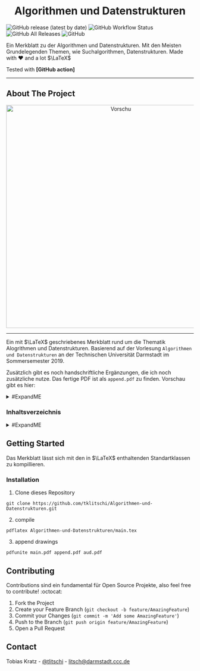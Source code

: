 <h1 align="center">
  Algorithmen und Datenstrukturen
  <br>
</h1>


![GitHub release (latest by date)](https://img.shields.io/github/v/release/tklitschi/Algorithmen-und-Datenstrukturen)
![GitHub Workflow Status](https://img.shields.io/github/workflow/status/tklitschi/Algorithmen-und-Datenstrukturen/Build%20Latex%20Document)
![GitHub All Releases](https://img.shields.io/github/downloads/tklitschi/Algorithmen-und-Datenstrukturen/total)
![GitHub](https://img.shields.io/github/license/tklitschi/Algorithmen-und-Datenstrukturen)


Ein Merkblatt zu der Algorithmen und Datenstrukturen. Mit den Meisten Grundelegenden Themen, wie Suchalgorithmen, Datenstrukturen.
Made with :heart: and a lot $\LaTeX$

Tested with **[GitHub action]**

 ---

## About The Project

<p align="center">
  <img src="https://github.com/tklitschi/Algorithmen-und-Datenstrukturen/blob/master/res/main.png" alt="Vorschu" width="600" >
</p>

---

Ein mit $\LaTeX$ geschriebenes Merkblatt rund um die Thematik Alogrithmen und Datenstrukturen.
Basierend auf der Vorlesung `Algorithmen und Datenstrukturen` an der Technischen Universität Darmstadt im Sommersemester 2019.

Zusätzlich gibt es noch handschriftliche Ergänzungen, die ich noch zusätzliche nutze. Das fertige PDF ist als `append.pdf` zu finden. Vorschau gibt es hier:
<details>
<summary>#ExpandME</summary><br/>

  <p align="center">
    <img src="https://github.com/tklitschi/Algorithmen-und-Datenstrukturen/blob/master/res/append-1.png" alt="Vorschu" width="600" >
  </p>
  <p align="center">
    <img src="https://github.com/tklitschi/Algorithmen-und-Datenstrukturen/blob/master/res/append-2.png" alt="Vorschu" width="600" >
  </p>
</details>


### Inhaltsverzeichnis

<details>
<summary>#ExpandME</summary><br/>

- Allgemein Algorithmen 1
  - ProblemederInformatik
  - Aufgaben und Eigenschaften eines Algorithmus
  - EffizienzvonAlgorithmen
- Sortieralgorithmen
  - DasSortierproblem
  - Vergleichbarkeiten von Algorithmen
  - Korrektheit
  - Laufzeiten
    - Komplexität
    - AsymptotischeNotationen
    - Θ-Notation (Average Laufzeit)
    - O-Notation (Worst Case Laufzeit)
    - Ω-Notation (Best-Case Laufzeit)
    - Komplexitätsklassen
    - o-Notationundω-Notation
  - Divide-and-Conquer
  - Lösung von Rekusionsgleichungen
    - Substitutionsmethode
    - Rekursionsbaum-Methode
    - Mastermethode
    - Mastertheorem
  - InsertionSort
    - Kurzbeschreibung
    - PseudoCode
    - Korrektheit von Insertion Sort
    - Laufzeit(O(n2))
  - BubbleSort
    - Kurzbeschreibung
    - PseudoCode
    - Laufzeit(Ω=O=n2)
  - MergeSort
    - Kurzbeschreibung
    - PseudoCode
    - Laufzeit
    - Korrektheit
    - Analyse
  - Quicksort
    - Kurzbeschreibung
    - PseudoCode
    - Laufzeit
    - Korrektheit
    - RandomizedQS
- Grundlegende Datenstrukturen
  - Abstrakte Datentypen und Datenstrukturen
  - Stack
    - Laufzeiten
    - Realisierungen
  - VerketteListen
    - Laufzeiten
    - Realisierungen
  - AbstrakterDatentypQueue
    - Laufzeiten
    - Realisierungen
  - BinärBäume
    - Realisierung
    - Inorder-Traversieren
    - Pre- und Postorder-Traversieren
    - Suche
    - Einfügen
    - Löschen
    - Binäre Suchbäume
- Erweiterte Datenstrukturen 10
  - Rot-Schwarz-Bäume
    - Eigenschaften
    - Schwarzhöhe
    - Einfügen
    - Laufzeiten
  - AVL-Bäume
    - Laufzeiten
    - Einfügen
    - Löschen
    - Rebalance
  - Splay-Bäume
    - Splay-Methode
    - Suchen
    - Einfügen
    - Löschen
  - Heaps
    - (BinäreMax-)Heaps
    - Heaps als Array
    - Einfügen
    - Wurzel Löschen
    - Heap-Konstruktion
    - Heap-Sort
  - B-Bäume
    - Darstellung
    - Suche
    - Einfügen
    - Löschen
    - Zusammenfassung
- Zufällige Datenstrukturen
  - SkipList
  - HashTables
- Erweiterte Strukturen
  - DynamischeProgrammierung
  - Stabzerlegungsproblem
    - Lösung
  - Greedy-Algorythmus
  - Damenproblem
  - Heuristiken
  - Bergsteigeralgorithmus
  - IterativeLokaleSuche
  - SimulatedAnnealing
  - TabuSearch
  - Populations-basierteMethode
  - EvolutionärerAlgorithmus
    - Evolutionäres
  - Evolutionsstrategien
  - AmortisierteAnalyse
- Graphen
  - (Endliche)GerichteteGraphen
  - UngerichteterGraph
  - Darstellung
    - als Adjazenzmatrix
    - als Adjazenzliste
  - Gewichtete Graphen
  - Search-Methoden
    - BFSBreadth-First-Search
    - DFSDepth-First-Search
  - Anwendung von DFS
    - Topologisches Sortieren
    - Starke Zusammenhangskomponenten
    - Minimale Spannbäume MST
      - Generische Methode
      - Korrektheit
      - Terminologie
    - Algorithmus von Kruskal
      - Korrektheit
    - Algorithmus von Prim
      - Korrektheit
    - Kürzester Weg, gerichteter Graph
      - SSSP
      - Lockerung bzw. Relax
      - Bellman Ford Algorithmus
      - TOPO-Sort
      - Dijkstra-Algorithmus
    - Maximaler Fluss in Graphen
      - Netzwerkflüsse
      - Transformationen
      - Ford-Fulkerson-Methode
      - Reste
- NP 23
- Logarithmus-Gesetze 23
</details>


## Getting Started
Das Merkblatt lässt sich mit den in $\LaTeX$ enthaltenden Standartklassen zu kompillieren.

### Installation
1. Clone dieses Repository
```
git clone https://github.com/tklitschi/Algorithmen-und-Datenstrukturen.git
```
2. compile
```
pdflatex Algorithmen-und-Datenstrukturen/main.tex
```
3. append drawings
```
pdfunite main.pdf append.pdf aud.pdf
```

## Contributing

Contributions sind ein fundamental für Open Source Projekte, also feel free to contribute! :octocat:

1. Fork the Project
2. Create your Feature Branch (`git checkout -b feature/AmazingFeature`)
3. Commit your Changes (`git commit -m 'Add some AmazingFeature'`)
4. Push to the Branch (`git push origin feature/AmazingFeature`)
5. Open a Pull Request

## Contact

Tobias Kratz - [@tlitschi](https://twitter.com/tlitschi) - litsch@darmstadt.ccc.de
